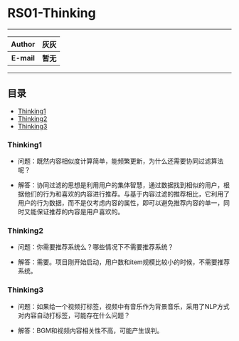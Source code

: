 RS01-Thinking
=========

****
	
| Author      | 灰灰 |
| :---------: | :-----:|
| **E-mail**  | **暂无** |

****

## 目录
* [Thinking1](#Thinking1)
* [Thinking2](#Thinking2)
* [Thinking3](#Thinking3)

### Thinking1
* 问题：既然内容相似度计算简单，能频繁更新，为什么还需要协同过滤算法呢？
     
* 解答：协同过滤的思想是利用用户的集体智慧，通过数据找到相似的用户，根据他们的行为和喜欢的内容进行推荐。与基于内容过滤的推荐相比，它利用了用户的行为数据，而不是仅考虑内容的属性，即可以避免推荐内容的单一，同时又能保证推荐的内容是用户喜欢的。

### Thinking2
* 问题：你需要推荐系统么？哪些情况下不需要推荐系统？
     
* 解答：需要。项目刚开始启动，用户数和item规模比较小的时候，不需要推荐系统。

### Thinking3
* 问题：如果给一个视频打标签，视频中有音乐作为背景音乐，采用了NLP方式对内容自动打标签，可能存在什么问题？
     
* 解答：BGM和视频内容相关性不高，可能产生误判。
